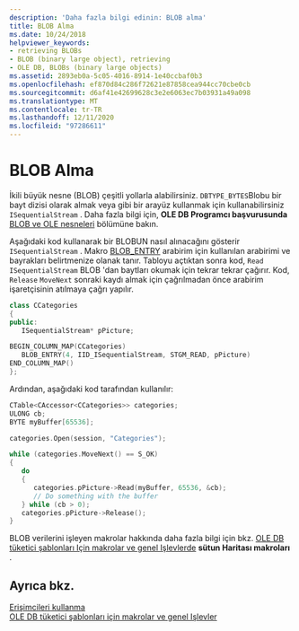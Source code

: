 ```yaml
---
description: 'Daha fazla bilgi edinin: BLOB alma'
title: BLOB Alma
ms.date: 10/24/2018
helpviewer_keywords:
- retrieving BLOBs
- BLOB (binary large object), retrieving
- OLE DB, BLOBs (binary large objects)
ms.assetid: 2893eb0a-5c05-4016-8914-1e40ccbaf0b3
ms.openlocfilehash: ef870d84c286f72621e87858cea944cc70cbe0cb
ms.sourcegitcommit: d6af41e42699628c3e2e6063ec7b03931a49a098
ms.translationtype: MT
ms.contentlocale: tr-TR
ms.lasthandoff: 12/11/2020
ms.locfileid: "97286611"
---
```

# <a name="retrieving-a-blob"></a>BLOB Alma

İkili büyük nesne (BLOB) çeşitli yollarla alabilirsiniz. `DBTYPE_BYTES`Blobu bir bayt dizisi olarak almak veya gibi bir arayüz kullanmak için kullanabilirsiniz `ISequentialStream` . Daha fazla bilgi için, **OLE DB Programcı başvurusunda** [BLOB ve OLE nesneleri](/previous-versions/windows/desktop/ms711511(v=vs.85)) bölümüne bakın.

Aşağıdaki kod kullanarak bir BLOBUN nasıl alınacağını gösterir `ISequentialStream` . Makro [BLOB_ENTRY](./macros-and-global-functions-for-ole-db-consumer-templates.md#blob_entry) arabirim için kullanılan arabirimi ve bayrakları belirtmenize olanak tanır. Tabloyu açtıktan sonra kod, `Read` `ISequentialStream` BLOB 'dan baytları okumak için tekrar tekrar çağırır. Kod, `Release` `MoveNext` sonraki kaydı almak için çağrılmadan önce arabirim işaretçisinin atılmaya çağrı yapılır.

```cpp
class CCategories
{
public:
   ISequentialStream* pPicture;

BEGIN_COLUMN_MAP(CCategories)
   BLOB_ENTRY(4, IID_ISequentialStream, STGM_READ, pPicture)
END_COLUMN_MAP()
};
```

Ardından, aşağıdaki kod tarafından kullanılır:

```cpp
CTable<CAccessor<CCategories>> categories;
ULONG cb;
BYTE myBuffer[65536];

categories.Open(session, "Categories");

while (categories.MoveNext() == S_OK)
{
   do
   {
      categories.pPicture->Read(myBuffer, 65536, &cb);
      // Do something with the buffer
   } while (cb > 0);
   categories.pPicture->Release();
}
```

BLOB verilerini işleyen makrolar hakkında daha fazla bilgi için bkz. [OLE DB tüketici şablonları Için makrolar ve genel Işlevlerde](../../data/oledb/macros-and-global-functions-for-ole-db-consumer-templates.md) **sütun Haritası makroları** .

## <a name="see-also"></a>Ayrıca bkz.

[Erişimcileri kullanma](../../data/oledb/using-accessors.md)<br/>
[OLE DB tüketici şablonları için makrolar ve genel Işlevler](../../data/oledb/macros-and-global-functions-for-ole-db-consumer-templates.md)<br/>
